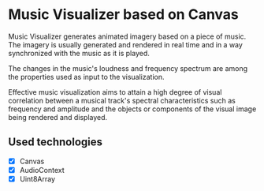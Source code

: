 # Music Visualizer based on Canvas

Music Visualizer generates animated imagery based on a piece of music. The imagery is usually generated and rendered in real time and in a way synchronized with the music as it is played.

The changes in the music's loudness and frequency spectrum are among the properties used as input to the visualization.

Effective music visualization aims to attain a high degree of visual correlation between a musical track's spectral characteristics such as frequency and amplitude and the objects or components of the visual image being rendered and displayed.

## Used technologies

- [x] Canvas
- [x] AudioContext 
- [x] Uint8Array
